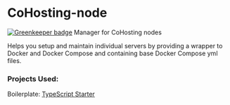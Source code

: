 # CoHosting-node

[![Greenkeeper badge](https://badges.greenkeeper.io/solution-nine/cohosting-node.svg)](https://greenkeeper.io/)
Manager for CoHosting nodes

Helps you setup and maintain individual servers by providing a wrapper to Docker and Docker Compose and containing base Docker Compose yml files.

### Projects Used:
Boilerplate: [TypeScript Starter](https://github.com/bitjson/typescript-starter)
